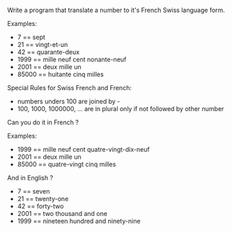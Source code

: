 Write a program that translate a number to it's French Swiss language form.

Examples:
* 7  ==  sept
* 21  ==  vingt-et-un
* 42  ==  quarante-deux
* 1999  ==  mille neuf cent nonante-neuf
* 2001  ==  deux mille un
* 85000  ==  huitante cinq milles

Special Rules for Swiss French and French:
* numbers unders 100 are joined by -
* 100, 1000, 1000000, ... are in plural only if not followed by other number


Can you do it in French ?

Examples:
* 1999  ==  mille neuf cent quatre-vingt-dix-neuf
* 2001  ==  deux mille un
* 85000  ==  quatre-vingt cinq milles


And in English ?
* 7  == seven
* 21  == twenty-one
* 42  == forty-two
* 2001 == two thousand and one
* 1999 == nineteen hundred and ninety-nine